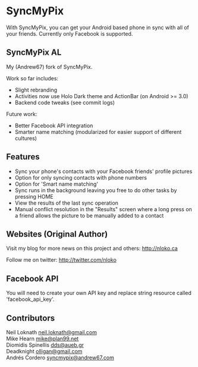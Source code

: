 SyncMyPix
=========

With SyncMyPix, you can get your Android based phone in sync with all of your friends.
Currently only Facebook is supported.

SyncMyPix AL
------------

My (Andrew67) fork of SyncMyPix.

Work so far includes:
- Slight rebranding
- Activities now use Holo Dark theme and ActionBar (on Android >= 3.0)
- Backend code tweaks (see commit logs)

Future work:
- Better Facebook API integration
- Smarter name matching (modularized for easier support of different cultures)

Features
--------

- Sync your phone's contacts with your Facebook friends' profile pictures
- Option for only syncing contacts with phone numbers
- Option for 'Smart name matching'  
- Sync runs in the background leaving you free to do other tasks by pressing HOME
- View the results of the last sync operation 
- Manual conflict resolution in the "Results" screen where a long press on a friend allows the picture to be manually added to a contact

Websites (Original Author)
--------------------------

Visit my blog for more news on this project and others: 
http://nloko.ca

Follow me on twitter:
http://twitter.com/nloko

Facebook API
------------

You will need to create your own API key and replace string resource
called 'facebook_api_key'.

Contributors
------------

Neil Loknath <neil.loknath@gmail.com>  
Mike Hearn <mike@plan99.net>  
Diomidis Spinellis <dds@aueb.gr>  
Deadknight <olligan@gmail.com>  
Andrés Cordero <syncmypix@andrew67.com>
